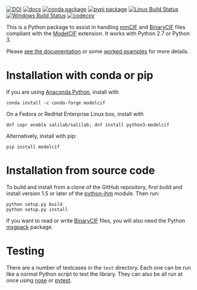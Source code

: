 [![DOI](https://zenodo.org/badge/DOI/10.5281/zenodo.5908678.svg)](https://doi.org/10.5281/zenodo.5908678)
[![docs](https://readthedocs.org/projects/python-modelcif/badge/)](https://python-modelcif.readthedocs.org/)
[![conda package](https://img.shields.io/conda/vn/conda-forge/modelcif.svg)](https://anaconda.org/conda-forge/modelcif)
[![pypi package](https://badge.fury.io/py/modelcif.svg)](https://badge.fury.io/py/modelcif)
[![Linux Build Status](https://github.com/ihmwg/python-modelcif/workflows/build/badge.svg)](https://github.com/ihmwg/python-modelcif/actions?query=workflow%3Abuild)
[![Windows Build Status](https://ci.appveyor.com/api/projects/status/5o28oe477ii8ur4h?svg=true)](https://ci.appveyor.com/project/benmwebb/python-modelcif)
[![codecov](https://codecov.io/gh/ihmwg/python-modelcif/branch/main/graph/badge.svg)](https://codecov.io/gh/ihmwg/python-modelcif)

This is a Python package to assist in handling [mmCIF](http://mmcif.wwpdb.org/)
and [BinaryCIF](https://github.com/dsehnal/BinaryCIF) files compliant with the
[ModelCIF](https://mmcif.wwpdb.org/dictionaries/mmcif_ma.dic/Index/)
extension. It works with Python 2.7 or Python 3.

Please [see the documentation](https://python-modelcif.readthedocs.org/) or some
[worked examples](https://github.com/ihmwg/python-modelcif/tree/main/examples)
for more details.

# Installation with conda or pip

If you are using [Anaconda Python](https://www.anaconda.com/), install with

```
conda install -c conda-forge modelcif
```

On a Fedora or RedHat Enterprise Linux box, install with

```
dnf copr enable salilab/salilab; dnf install python3-modelcif
```

Alternatively, install with pip:

```
pip install modelcif
```

# Installation from source code

To build and install from a clone of the GitHub repository,
first build and install version 1.5 or later of the
[python-ihm](https://github.com/ihmwg/python-ihm) module. Then run:

```
python setup.py build
python setup.py install
```

If you want to read or write [BinaryCIF](https://github.com/dsehnal/BinaryCIF)
files, you will also need the
Python [msgpack](https://github.com/msgpack/msgpack-python) package.

# Testing

There are a number of testcases in the `test` directory. Each one can be run
like a normal Python script to test the library. They can also be all run at
once using [nose](https://nose.readthedocs.io/en/latest/)
or [pytest](https://docs.pytest.org/en/latest/).
